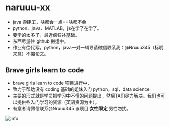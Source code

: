 # naruuu-xx
- java 搬砖工，啥都会一点==啥都不会
- python、java、MATLAB，js在学了在学了。
- 要学的太多了，最近疯狂补基础。
- 东西尽量往 github 搬运中。
- 作业有偿代写，python，java一对一辅导请微信联系我：@Nruuu345（标明来意）不接论文。


## Brave girls learn to code 
- brave girls learn to code 项目进行中，
- 致力于帮助没有 coding 基础的姐妹入门 python，sql，data science
- 主要的形式就是学员把学习中不懂的问题提出，然后TA们尽力解决。我们也可以提供些入门学习的资源（英语资源为主）。
- 有意者请微信联系@Nruuu345 该项目 **女性限定** 男性勿扰。

![info](https://github-readme-stats.vercel.app/api?username=naruuu-xx&show_icons=true&count_private=true&hide=prs&theme=default_repocard)


